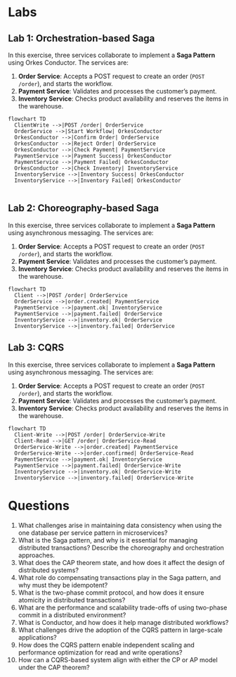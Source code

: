 # Labs

## Lab 1: Orchestration-based Saga

In this exercise, three services collaborate to implement a **Saga Pattern** using Orkes Conductor. The services are:

1. **Order Service**: Accepts a POST request to create an order (`POST /order`), and starts the workflow.
2. **Payment Service**: Validates and processes the customer’s payment.
3. **Inventory Service**: Checks product availability and reserves the items in the warehouse.

```mermaid
flowchart TD
  ClientWrite -->|POST /order| OrderService
  OrderService -->|Start Workflow| OrkesConductor
  OrkesConductor -->|Confirm Order| OrderService
  OrkesConductor -->|Reject Order| OrderService
  OrkesConductor -->|Check Payment| PaymentService
  PaymentService -->|Payment Success| OrkesConductor
  PaymentService -->|Payment Failed| OrkesConductor
  OrkesConductor -->|Check Inventory| InventoryService
  InventoryService -->|Inventory Success| OrkesConductor
  InventoryService -->|Inventory Failed| OrkesConductor
  
```

## Lab 2: Choreography-based Saga

In this exercise, three services collaborate to implement a **Saga Pattern** using asynchronous messaging. The services are:

1. **Order Service**: Accepts a POST request to create an order (`POST /order`), and starts the workflow.
2. **Payment Service**: Validates and processes the customer’s payment.
3. **Inventory Service**: Checks product availability and reserves the items in the warehouse.

```mermaid
flowchart TD
  Client -->|POST /order| OrderService
  OrderService -->|order.created| PaymentService
  PaymentService -->|payment.ok| InventoryService
  PaymentService -->|payment.failed| OrderService
  InventoryService -->|inventory.ok| OrderService
  InventoryService -->|inventory.failed| OrderService
```

## Lab 3: CQRS

In this exercise, three services collaborate to implement a **Saga Pattern** using asynchronous messaging. The services are:

1. **Order Service**: Accepts a POST request to create an order (`POST /order`), and starts the workflow.
2. **Payment Service**: Validates and processes the customer’s payment.
3. **Inventory Service**: Checks product availability and reserves the items in the warehouse.

```mermaid
flowchart TD
  Client-Write -->|POST /order| OrderService-Write
  Client-Read -->|GET /order| OrderService-Read
  OrderService-Write -->|order.created| PaymentService
  OrderService-Write -->|order.confirmed| OrderService-Read
  PaymentService -->|payment.ok| InventoryService
  PaymentService -->|payment.failed| OrderService-Write
  InventoryService -->|inventory.ok| OrderService-Write
  InventoryService -->|inventory.failed| OrderService-Write
```



# Questions
1. What challenges arise in maintaining data consistency when using the one database per service pattern in microservices?
2. What is the Saga pattern, and why is it essential for managing distributed transactions? Describe the choreography and orchestration approaches.
3. What does the CAP theorem state, and how does it affect the design of distributed systems?
4. What role do compensating transactions play in the Saga pattern, and why must they be idempotent?
5. What is the two-phase commit protocol, and how does it ensure atomicity in distributed transactions?
6. What are the performance and scalability trade-offs of using two-phase commit in a distributed environment?
7. What is Conductor, and how does it help manage distributed workflows?
8. What challenges drive the adoption of the CQRS pattern in large-scale applications?
9. How does the CQRS pattern enable independent scaling and performance optimization for read and write operations?
10. How can a CQRS-based system align with either the CP or AP model under the CAP theorem?